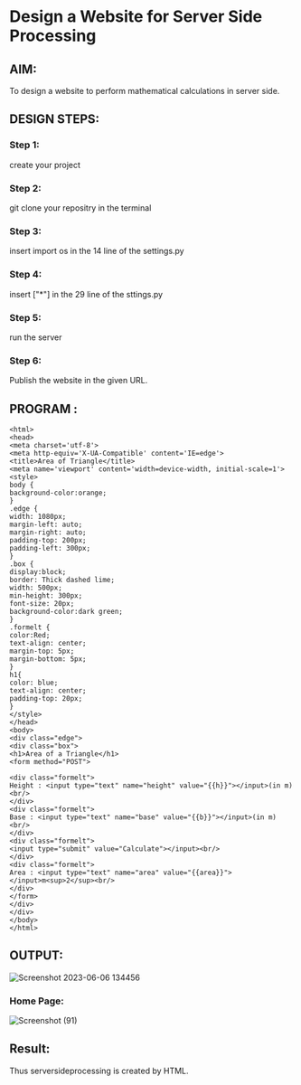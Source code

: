 # Design a Website for Server Side Processing

## AIM:
To design a website to perform mathematical calculations in server side.

## DESIGN STEPS:

### Step 1:
create your project
### Step 2:
git clone your repositry in the terminal
### Step 3:
insert import os in the 14 line of the settings.py

### Step 4:
insert ["*"] in the 29 line of the sttings.py

### Step 5:
run the server 

### Step 6:

Publish the website in the given URL.

## PROGRAM :
```
<html>
<head>
<meta charset='utf-8'>
<meta http-equiv='X-UA-Compatible' content='IE=edge'>
<title>Area of Triangle</title>   
<meta name='viewport' content='width=device-width, initial-scale=1'>
<style>
body {
background-color:orange;    
}
.edge {
width: 1080px;
margin-left: auto;
margin-right: auto;
padding-top: 200px;
padding-left: 300px;    
}
.box {
display:block;
border: Thick dashed lime;
width: 500px;
min-height: 300px;
font-size: 20px;
background-color:dark green;    
}
.formelt {
color:Red;
text-align: center;
margin-top: 5px;
margin-bottom: 5px;    
}
h1{
color: blue;
text-align: center;
padding-top: 20px;    
}
</style> 
</head>    
<body>
<div class="edge">
<div class="box">
<h1>Area of a Triangle</h1> 
<form method="POST">

<div class="formelt">
Height : <input type="text" name="height" value="{{h}}"></input>(in m)<br/>
</div>
<div class="formelt">
Base : <input type="text" name="base" value="{{b}}"></input>(in m)<br/>    
</div>    
<div class="formelt">
<input type="submit" value="Calculate"></input><br/>    
</div>
<div class="formelt">
Area : <input type="text" name="area" value="{{area}}"></input>m<sup>2</sup><br/>    
</div>
</form>   
</div>    
</div>
</body>
</html>
```
## OUTPUT:
![Screenshot 2023-06-06 134456](https://github.com/RAHUL-22001882/serversideprocessing/assets/123528986/bf938be1-9557-4b61-9224-fa04a78f15d6)

### Home Page:

![Screenshot (91)](https://github.com/RAHUL-22001882/serversideprocessing/assets/123528986/420838bf-3189-40b1-87c4-d492314dff1e)


## Result:
Thus serversideprocessing is created by HTML.
